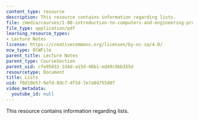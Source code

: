 ```yaml
---
content_type: resource
description: This resource contains information regarding lists.
file: /media/courses/1-00-introduction-to-computers-and-engineering-problem-solving-spring-2012/f0d10e579efd89c7df5d7e7a04755d07_MIT1_00S12_Lec_36.pdf
file_type: application/pdf
learning_resource_types:
- Lecture Notes
license: https://creativecommons.org/licenses/by-nc-sa/4.0/
ocw_type: OCWFile
parent_title: Lecture Notes
parent_type: CourseSection
parent_uid: cfe95031-1d4d-a15d-46b1-ed49c9bb355d
resourcetype: Document
title: Lists
uid: f0d10e57-9efd-89c7-df5d-7e7a04755d07
video_metadata:
  youtube_id: null
---
```

This resource contains information regarding lists.